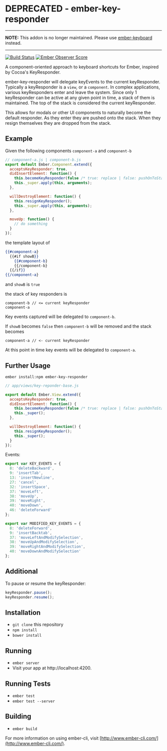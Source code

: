 # DEPRECATED - ember-key-responder

---

**NOTE:** This addon is no longer maintained. Please use [ember-keyboard](https://github.com/null-null-null/ember-keyboard) instead.

---

[![Build Status](https://travis-ci.org/yapplabs/ember-key-responder.svg?branch=master)](https://travis-ci.org/yapplabs/ember-key-responder) [![Ember Observer Score](http://emberobserver.com/badges/ember-key-responder.svg)](http://emberobserver.com/addons/ember-key-responder)

A component-oriented approach to keyboard shortcuts for Ember, inspired by Cocoa's KeyResponder.

ember-key-responder will delegate keyEvents to the current keyResponder.  Typically a keyResponder is a `view`, or a `component`. In complex applications, various keyResponders enter and leave the system. Since only 1 keyResponder can be active at any given point in time, a stack of them is maintained. The top of the stack is considered the current keyResponder.

This allows for modals or other UI components to naturally become the default
responder. As they enter they are pushed onto the stack. When they resign themselves they are dropped from the stack.

## Example

Given the following components `component-a` and `component-b`

```js
// component-a.js | component-b.js
export default Ember.Component.extend({
  acceptsKeyResponder: true,
  didInsertElement: function() {
    this.becomeKeyResponder(false /* true: replace | false: pushOnToStack*/);
    this._super.apply(this, arguments);
  },

  willDestroyElement: function() {
    this.resignKeyResponder();
    this._super.apply(this, arguments);
  },

  moveUp: function() {
    // do something
  }
});
```

the template layout of

```hbs
{{#component-a}
  {{#if showB}}
    {{#component-b}
    {{/component-b}
  {{/if}}
{{/component-a}
```

and `showB` is `true`

the stack of key responders is

```
component-b // <= current keyResponder
component-a
```

Key events captured will be delegated to `component-b`.

If `showB` becomes `false` then `component-b` will be removed and the stack becomes

```
component-a // <- current keyResponder
```

At this point in time key events will be delegated to `component-a`.

## Further Usage

`ember install:npm ember-key-responder`

```js
// app/views/key-reponder-base.js

export default Ember.View.extend({
  acceptsKeyResponder: true,
  didInsertElement: function() {
    this.becomeKeyResponder(false /* true: replace | false: pushOnToStack*/);
    this._super();
  },

  willDestroyElement: function() {
    this.resignKeyResponder();
    this._super();
  }
});
```

Events:

```js
export var KEY_EVENTS = {
  8: 'deleteBackward',
  9: 'insertTab',
  13: 'insertNewline',
  27: 'cancel',
  32: 'insertSpace',
  37: 'moveLeft',
  38: 'moveUp',
  39: 'moveRight',
  40: 'moveDown',
  46: 'deleteForward'
};

export var MODIFIED_KEY_EVENTS = {
  8: 'deleteForward',
  9: 'insertBacktab',
  37: 'moveLeftAndModifySelection',
  38: 'moveUpAndModifySelection',
  39: 'moveRightAndModifySelection',
  40: 'moveDownAndModifySelection'
};
```

## Additional

To pause or resume the keyResponder:

```js
keyResponder.pause();
keyResponder.resume();
```


## Installation

* `git clone` this repository
* `npm install`
* `bower install`

## Running

* `ember server`
* Visit your app at http://localhost:4200.

## Running Tests

* `ember test`
* `ember test --server`

## Building

* `ember build`

For more information on using ember-cli, visit [http://www.ember-cli.com/](http://www.ember-cli.com/).
